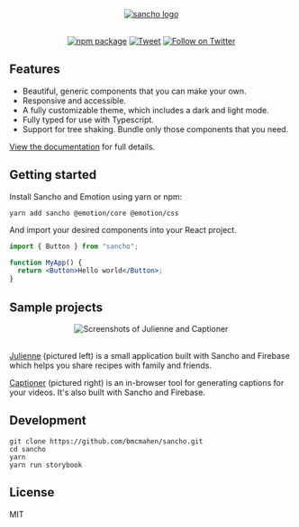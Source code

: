 <div align="center">
  <a href="https://sancho-ui.com/">
    <img alt="sancho logo"
    max-width="600px"
    alt="Sancho is a responsive and accessible design system built with React, Typescript and Emotion. Named after the ever-faithful, hilariously acerbic sidekick of Don Quixote, Sancho is designed to help you no matter how quixotic your dreams may be."
     src="https://raw.githubusercontent.com/bmcmahen/sancho/readme/hero.jpg">
  </a>
</div>
<br />
<div align="center">
  
[![npm package](https://img.shields.io/npm/v/sancho/latest.svg)](https://www.npmjs.com/package/sancho)
[![Tweet](https://img.shields.io/twitter/url/http/shields.io.svg?style=social)](https://twitter.com/intent/tweet?text=Sancho%20is%20a%20responsive%20and%20accessible%20design%20system%20built%20with%20React%2C%20Typescript%20and%20Emotion&url=https://sancho-ui.com&hashtags=react,design,javascript)
[![Follow on Twitter](https://img.shields.io/twitter/follow/benmcmahen.svg?style=social&logo=twitter)](
https://twitter.com/intent/follow?screen_name=benmcmahen
)

</div>

## Features

- Beautiful, generic components that you can make your own.
- Responsive and accessible.
- A fully customizable theme, which includes a dark and light mode.
- Fully typed for use with Typescript.
- Support for tree shaking. Bundle only those components that you need.

[View the documentation](https://sancho-ui.com) for full details.

## Getting started

Install Sancho and Emotion using yarn or npm:

```
yarn add sancho @emotion/core @emotion/css
```

And import your desired components into your React project.

```jsx
import { Button } from "sancho";

function MyApp() {
  return <Button>Hello world</Button>;
}
```

## Sample projects

<div align="center">
 <img alt="Screenshots of Julienne and Captioner"
    max-width="600px"
     src="https://benmcmahen.com/static/a611328a899a4d4863a29b09beec0acc/eae0a/preview.jpg">
  </a>
</div>
<br />

[Julienne](https://github.com/bmcmahen/julienne) (pictured left) is a small application built with Sancho and Firebase which helps you share recipes with family and friends.

[Captioner](https://github.com/bmcmahen/captioner) (pictured right) is an in-browser tool for generating captions for your videos. It's also built with Sancho and Firebase.

## Development

```
git clone https://github.com/bmcmahen/sancho.git
cd sancho
yarn
yarn run storybook
```

## License

MIT
